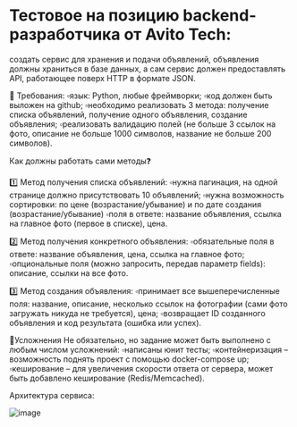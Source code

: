 
# Тестовое на позицию backend-разработчика от Avito Tech: 

создать сервис для хранения и подачи объявлений, объявления должны храниться в базе данных, а сам сервис должен предоставлять API, работающее поверх HTTP в формате JSON.

📝 Требования:
▫️язык: Python, любые фреймворки;
▫️код должен быть выложен на github;
▫️необходимо реализовать 3 метода: получение списка объявлений, получение одного объявления, создание объявления;
▫️реализовать валидацию полей (не больше 3 ссылок на фото, описание не больше 1000 символов, название не больше 200 символов).

Как должны работать сами методы❓

1️⃣ Метод получения списка объявлений:
▫️нужна пагинация, на одной странице должно присутствовать 10 объявлений;
▫️нужна возможность сортировки: по цене (возрастание/убывание) и по дате создания (возрастание/убывание)
▫️поля в ответе: название объявления, ссылка на главное фото (первое в списке), цена.

2️⃣ Метод получения конкретного объявления:
▫️обязательные поля в ответе: название объявления, цена, ссылка на главное фото;
▫️опциональные поля (можно запросить, передав параметр fields): описание, ссылки на все фото.

3️⃣ Метод создания объявления:
▫️принимает все вышеперечисленные поля: название, описание, несколько ссылок на фотографии (сами фото загружать никуда не требуется), цена;
▫️возвращает ID созданного объявления и код результата (ошибка или успех).

👾Усложнения
Не обязательно, но задание может быть выполнено с любым числом усложнений:
▫️написаны юнит тесты;
▫️контейнеризация – возможность поднять проект с помощью docker-compose up;
▫️кеширование – для увеличения скорости ответа от сервера, может быть добавлено кеширование (Redis/Memcached).

Архитектура сервиса:

![image](https://github.com/user-attachments/assets/4dec20fa-5bc8-4879-9bae-c40bcf505301)

